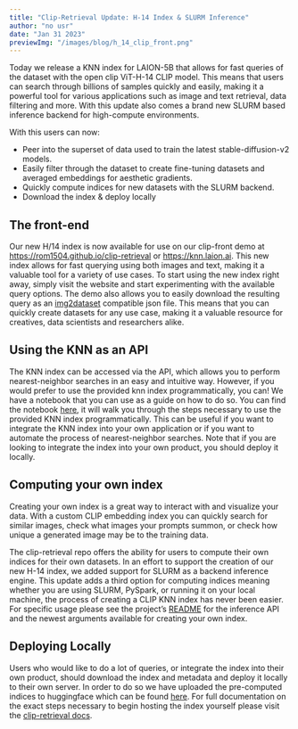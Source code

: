 ```yaml
---
title: "Clip-Retrieval Update: H-14 Index & SLURM Inference"
author: "no usr"
date: "Jan 31 2023"
previewImg: "/images/blog/h_14_clip_front.png"
---
```


Today we release a KNN index for LAION-5B that allows for fast queries of the dataset with the open clip ViT-H-14 CLIP model. This means that users can search through billions of samples quickly and easily, making it a powerful tool for various applications such as image and text retrieval, data filtering and more. With this update also comes a brand new SLURM based inference backend for high-compute environments.

With this users can now:
  - Peer into the superset of data used to train the latest stable-diffusion-v2 models.
  - Easily filter through the dataset to create fine-tuning datasets and averaged embeddings for aesthetic gradients.
  - Quickly compute indices for new datasets with the SLURM backend.
  - Download the index & deploy locally

## The front-end
Our new H/14 index is now available for use on our clip-front demo at https://rom1504.github.io/clip-retrieval or https://knn.laion.ai. 
This new index allows for fast querying using both images and text, making it a valuable tool for a variety of use cases.
To start using the new index right away, simply visit the website and start experimenting with the available query options. 
The demo also allows you to easily download the resulting query as an [img2dataset](https://github.com/rom1504/img2dataset) compatible json file. 
This means that you can quickly create datasets for any use case, making it a valuable resource for creatives, data scientists and researchers alike.

## Using the KNN as an API
The KNN index can be accessed via the API, which allows you to perform nearest-neighbor searches in an easy and intuitive way. 
However, if you would prefer to use the provided knn index programmatically, you can! 
We have a notebook that you can use as a guide on how to do so. You can find the notebook [here](https://colab.research.google.com/github/rom1504/clip-retrieval/blob/master/notebook/clip-retrieval-getting-started.ipynb), it will walk you through the steps necessary to use the provided KNN index programmatically. 
This can be useful if you want to integrate the KNN index into your own application or if you want to automate the process of nearest-neighbor searches. 
Note that if you are looking to integrate the index into your own product, you should deploy it locally.

## Computing your own index
Creating your own index is a great way to interact with and visualize your data. 
With a custom CLIP embedding index you can quickly search for similar images, check what images your prompts summon, or check how unique a generated image may be to the training data.

The clip-retrieval repo offers the ability for users to compute their own indices for their own datasets. 
In an effort to support the creation of our new H-14 index, we added support for SLURM as a backend inference engine. 
This update adds a third option for computing indices meaning whether you are using SLURM, PySpark, or running it on your local machine, the process of creating a CLIP KNN index has never been easier. 
For specific usage please see the project’s [README](https://github.com/rom1504/clip-retrieval#clip-inference) for the inference API and the newest arguments available for creating your own index.

## Deploying Locally
Users who would like to do a lot of queries, or integrate the index into their own product, should download the index and metadata and deploy it locally to their own server. 
In order to do so we have uploaded the pre-computed indices to huggingface which can be found [here](https://huggingface.co/datasets/laion/laion5b-h14-index). 
For full documentation on the exact steps necessary to begin hosting the index yourself please visit the [clip-retrieval docs](https://github.com/rom1504/clip-retrieval/blob/main/docs/laion5B_h14_back.md).
